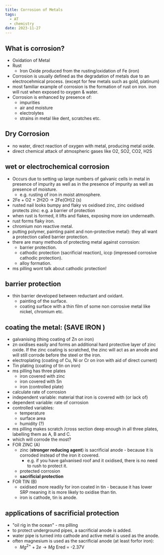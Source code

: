 ```yaml
---
title: Corrosion of Metals
tags:
  - AT
  - chemistry
date: 2023-11-27
---
```

## What is corrosion?
- Oxidation of Metal
- Rust
	- Iron Oxide produced from the rusting/oxidation of Fe (iron)
- Corrosion is usually defined as the degradation of metals due to an electrocehmical process. (except for few metals such as gold, platinum)
- most familiar example of corrosion is the formation of rust on iron. iron will rust when exposed to oxygen & water.
- Corrosion is enhanced by presence of:
	- impurities
	- air and moisture
	- electrolytes
	- strains in metal like dent, scratches etc.
## Dry Corrosion
- no water, direct reaction of oxygen with metal, producing metal oxide.
- direct chemical attack of atmospheric gases like O2, SO2, CO2, H2S

## wet or electrochemical corrosion
- Occurs due to setting up large numbers of galvanic cells in metal in presence of impurity as well as in the presence of impurity as well as presence of moisture.
	- e.g. rusting of iron in moist atmosphere.
- 2Fe + O2 + 2H2O -> 2Fe(OH)2 (s)
- rusted nail looks bumpy and flaky vs oxidised zinc, zinc oxidised protects zinc: e.g. a barrier of protection
- when rust is formed, it lifts and flakes, exposing more ion underneath.
- rust forms flaky iron.
- chromium non reactive metal.
- putting polymer, painting paint and non-protective metal}: they all want a protection called barrier protection.
- there are many methods of protecting metal against corrosion:
	- barrier protection.
	- cathodic protection (sacrificial reaction), iccp (impressed corrosive cathodic protection).
	- alloy formation.
- ms pilling wont talk about cathodic protection!

## barrier protection
- thin barrier developed between reductant and oxidant.
	- painting of the surface.
	- coating surface with a thin film of some non corrosive metal like nickel, chromium etc.

## coating the metal: (SAVE IRON )
- galvanising (thing coating of Zn on iron)
- zn oxidises easily and forms an additional hard protective layer of zinc oxide. If the zinc coating is scratched, the zinc will act as an anode and will still corrode before the steel or the iron.
- electroplating (coating of Cu, Ni or Cr on iron with aid of direct current)
- Tin plating (coating of tin on iron)
- ms pilling has three plates
	- iron covered with zinc
	- iron covered with Sn
	- iron (controlled plate)
- calculate rate of corrosion
- independent variable: material that iron is covered with (or lack of)
- dependent variable: rate of corrosion
- controlled variables:
	- temperature
	- surface area
	- humidity (?)
- ms pilling makes scratch /cross section deep enough in all three plates, labelling them as A, B and C.
- which will corrode the most?
- FOR ZINC (A)
	- zinc (**stronger reducing agent**) is sacrificial anode - because it is corroded instead of the iron it covered.
		- e.g. if you have galvanised roof and it oxidised, there is no need to rush to protect it.
	- protected corrosion
	- **sacrificial protection**
- FOR TIN (B)
	- oxidised more readily for iron coated in tin - because it has lower SRP meaning it is more likely to oxidise than tin.
	- iron is cathode, tin is anode.

## applications of sacrificial protection
- "oil rig in the ocean" - ms pilling
- to protect underground pipes, a sacrificial anode is added.
- water pipe is turned into cathode and active metal is used as the anode.
- often magnesium is used as the sacrificial anode (at least forfor iron): 
	- $Mg^{2+} +2e\to Mg$ Ered = -2.37V